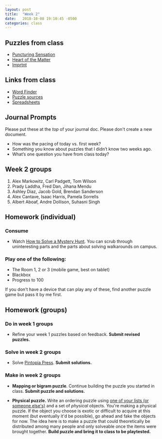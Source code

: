 ```yaml
---
layout: post
title:  "Week 2"
date:   2018-10-08 19:10:45 -0500
categories: class
---
```


## Puzzles from class

* [Puncturing Sensation](https://2017.galacticpuzzlehunt.com/puzzle/3/1.html)
* [Heart of the Matter](/pdf/HeartoftheMatter.pdf)
* [Imprtnt](/pdf/Imprtnt.pdf)

## Links from class

* [Word Finder](https://www.thewordfinder.com/anagram-solver/)
* [Puzzle sources](https://airtable.com/shrWoeVkouLQEgzfP/tblRxjGRjO0rXIJGA)
* [Spreadsheets](https://docs.google.com/spreadsheets/d/18xebkzSj5kLoaTWOp2X6CCkN64N1xSX3wP3lXcnmy9k/edit?usp=sharing)

## Journal Prompts

Please put these at the _top_ of your journal doc. Please don't create a new document.

* How was the pacing of today vs. first week?
* Something you know about puzzles that I didn’t know two weeks ago.
* What’s one question you have from class today?

## Week 2 groups

1. Alex Markowitz, Carl Padgett, Tom Wilson
2. Prady Laddha, Fred Dan, Jihana Mendu
3. Ashley Diaz, Jacob Gold, Brendan Sanderson
4. Alex Cantave, Isaac Harris, Pamela Sorrells
5. Albert Aboaf, Andre Dollison, Suhasni Singh

## Homework (individual)

### Consume

* Watch [How to Solve a Mystery Hunt](https://www.youtube.com/watch?v=z9OHLnIEegI). You can scrub through uninteresting parts and the parts about solving walkarounds on campus.

### Play one of the following:

* The Room 1, 2 or 3 (mobile game, best on tablet)
* Blackbox
* Progress to 100

If you don't have a device that can play any of these, find another puzzle game but pass it by me first.

## Homework (groups)

### Do in week 1 groups

* Refine your week 1 puzzles based on feedback. **Submit revised puzzles.**

### Solve in week 2 groups

* Solve [Pintopia Press](/pdf/Pintopia_Press.pdf). **Submit solutions.**

### Make in week 2 groups

* **Mapping or bigram puzzle**. Continue building the puzzle you started in class. **Submit puzzle and solutions.**

* **Physical puzzle.** Write an ordering puzzle using [one of your lists (or someone else's)](/lists) and a set of _physical_ objects. You're making a physical puzzle. If the object you choose is exotic or difficult to acquire at this moment (but eventually it'd be possible), go ahead and fake the objects for now. The idea here is to make a puzzle that could theoretically be distributed among many people and only solveable once the items were brought together. **Build puzzle and bring it to class to be playtested.**
